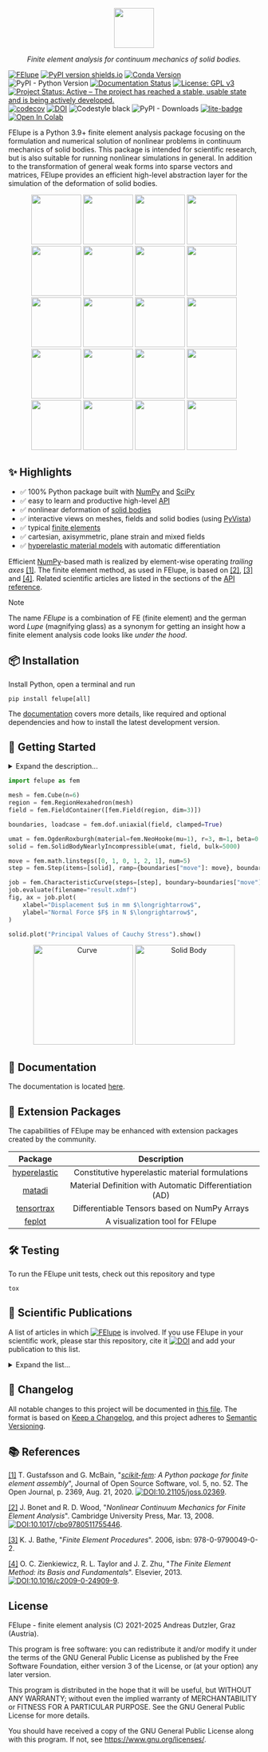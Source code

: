 <p align="center">
  <a href="https://felupe.readthedocs.io/en/latest/?badge=latest"><img src="https://github.com/user-attachments/assets/cd86b3fb-db8e-40ed-b8c5-f879f032a57c" height="80"></a>
  <p align="center"><i>Finite element analysis for continuum mechanics of solid bodies.</i></p>
</p>

[![FElupe](https://img.shields.io/badge/%F0%9F%94%8D-FElupe-white)](https://felupe.readthedocs.io/en/stable/) [![PyPI version shields.io](https://img.shields.io/pypi/v/felupe.svg)](https://pypi.python.org/pypi/felupe/) [![Conda Version](https://img.shields.io/conda/vn/conda-forge/felupe.svg)](https://anaconda.org/conda-forge/felupe) ![PyPI - Python Version](https://img.shields.io/pypi/pyversions/felupe)
 [![Documentation Status](https://readthedocs.org/projects/felupe/badge/?version=stable)](https://felupe.readthedocs.io/en/stable/?badge=stable) [![License: GPL v3](https://img.shields.io/badge/License-GPLv3-blue.svg)](https://www.gnu.org/licenses/gpl-3.0) [![Project Status: Active – The project has reached a stable, usable state and is being actively developed.](https://www.repostatus.org/badges/latest/active.svg)](https://www.repostatus.org/#active) [![codecov](https://codecov.io/gh/adtzlr/felupe/branch/main/graph/badge.svg?token=J2QP6Y6LVH)](https://codecov.io/gh/adtzlr/felupe) [![DOI](https://zenodo.org/badge/360657894.svg)](https://zenodo.org/badge/latestdoi/360657894) ![Codestyle black](https://img.shields.io/badge/code%20style-black-black) ![PyPI - Downloads](https://img.shields.io/pypi/dm/felupe) [![lite-badge](https://jupyterlite.rtfd.io/en/latest/_static/badge.svg)](https://adtzlr.github.io/felupe-web/lab?path=01_Getting-Started.ipynb) <a target="_blank" href="https://colab.research.google.com/github/adtzlr/felupe-web/blob/main/notebooks/colab/01_Getting-Started.ipynb"><img src="https://colab.research.google.com/assets/colab-badge.svg" alt="Open In Colab"/></a>

FElupe is a Python 3.9+ finite element analysis package focusing on the formulation and numerical solution of nonlinear problems in continuum mechanics of solid bodies. This package is intended for scientific research, but is also suitable for running nonlinear simulations in general. In addition to the transformation of general weak forms into sparse vectors and matrices, FElupe provides an efficient high-level abstraction layer for the simulation of the deformation of solid bodies.

<p align="center">
  <a href="https://felupe.readthedocs.io/en/latest/examples/ex01_beam.html"><img src="https://felupe.readthedocs.io/en/latest/_images/sphx_glr_ex01_beam_thumb.png" height="100px"/></a> <a href="https://felupe.readthedocs.io/en/latest/examples/ex02_plate-with-hole.html"><img src="https://felupe.readthedocs.io/en/latest/_images/sphx_glr_ex02_plate-with-hole_thumb.png" height="100px"/></a> <a
  href="https://felupe.readthedocs.io/en/latest/examples/ex03_plasticity.html"><img src="https://felupe.readthedocs.io/en/latest/_images/sphx_glr_ex03_plasticity_thumb.png" height="100px"/></a> <a
  href="https://felupe.readthedocs.io/en/latest/examples/ex04_balloon.html"><img src="https://felupe.readthedocs.io/en/latest/_images/sphx_glr_ex04_balloon_thumb.png" height="100px"/></a> <a
  href="https://felupe.readthedocs.io/en/latest/examples/ex05_rubber-metal-bushing.html"><img src="https://felupe.readthedocs.io/en/latest/_images/sphx_glr_ex05_rubber-metal-bushing_thumb.png" height="100px"/></a> <a
  href="https://felupe.readthedocs.io/en/latest/examples/ex06_rubber-metal-spring.html"><img src="https://felupe.readthedocs.io/en/latest/_images/sphx_glr_ex06_rubber-metal-spring_thumb.png" height="100px"/></a> <a
  href="https://felupe.readthedocs.io/en/latest/examples/ex07_engine-mount.html"><img src="https://felupe.readthedocs.io/en/latest/_images/sphx_glr_ex07_engine-mount_thumb.png" height="100px"/></a> <a
  href="https://felupe.readthedocs.io/en/latest/examples/ex08_shear.html"><img src="https://felupe.readthedocs.io/en/latest/_images/sphx_glr_ex08_shear_thumb.png" height="100px"/></a> <a
  href="https://felupe.readthedocs.io/en/latest/examples/ex09_numeric-continuation.html"><img src="https://felupe.readthedocs.io/en/latest/_images/sphx_glr_ex09_numeric-continuation_thumb.png" height="100px"/></a> <a
  href="https://felupe.readthedocs.io/en/latest/examples/ex10_poisson-equation.html"><img src="https://felupe.readthedocs.io/en/latest/_images/sphx_glr_ex10_poisson-equation_thumb.png" height="100px"/></a> <a
  href="https://felupe.readthedocs.io/en/latest/examples/ex11_notch-stress.html"><img src="https://felupe.readthedocs.io/en/latest/_images/sphx_glr_ex11_notch-stress_thumb.png" height="100px"/></a> <a
  href="https://felupe.readthedocs.io/en/latest/examples/ex12_foot-bone.html"><img src="https://felupe.readthedocs.io/en/latest/_images/sphx_glr_ex12_foot-bone_thumb.png" height="100px"/></a> <a
  href="https://felupe.readthedocs.io/en/latest/examples/ex13_morph-rubber-wheel.html"><img src="https://felupe.readthedocs.io/en/latest/_images/sphx_glr_ex13_morph-rubber-wheel_thumb.png" height="100px"/></a> <a
  href="https://felupe.readthedocs.io/en/latest/examples/ex14_hyperelasticity.html"><img src="https://felupe.readthedocs.io/en/latest/_images/sphx_glr_ex14_hyperelasticity_thumb.png" height="100px"/></a> <a
  href="https://felupe.readthedocs.io/en/latest/examples/ex15_hexmesh-metacone.html"><img src="https://felupe.readthedocs.io/en/latest/_images/sphx_glr_ex15_hexmesh-metacone_thumb.png" height="100px"/></a> <a
  href="https://felupe.readthedocs.io/en/latest/examples/ex16_deeplearning-torch.html"><img src="https://felupe.readthedocs.io/en/latest/_images/sphx_glr_ex16_deeplearning-torch_thumb.png" height="100px"/></a> <a
  href="https://felupe.readthedocs.io/en/latest/examples/ex17_torsion-gif.html"><img src="https://felupe.readthedocs.io/en/latest/_images/sphx_glr_ex17_torsion-gif_thumb.gif" height="100px"/></a> <a
  href="https://felupe.readthedocs.io/en/latest/examples/ex18_nonlinear-viscoelasticity-newton.html"><img src="https://felupe.readthedocs.io/en/latest/_images/sphx_glr_ex18_nonlinear-viscoelasticity-newton_thumb.png" height="100px"/></a> <a
  href="https://felupe.readthedocs.io/en/latest/examples/ex19_taylor-hood.html"><img src="https://felupe.readthedocs.io/en/latest/_images/sphx_glr_ex19_taylor-hood_thumb.png" height="100px"/></a> <a
  href="https://felupe.readthedocs.io/en/latest/examples/ex20_third-medium-contact.html"><img src="https://felupe.readthedocs.io/en/latest/_images/sphx_glr_ex20_third-medium-contact_thumb.gif" height="100px"/></a>
</p>

## ✨ Highlights
- ✅ 100% Python package built with [NumPy](https://numpy.org/) and [SciPy](https://scipy.org/)
- ✅ easy to learn and productive high-level [API](https://felupe.readthedocs.io/en/latest/felupe.html)
- ✅ nonlinear deformation of [solid bodies](https://felupe.readthedocs.io/en/latest/felupe/mechanics.html#felupe.SolidBody)
- ✅ interactive views on meshes, fields and solid bodies (using [PyVista](https://pyvista.org/))
- ✅ typical [finite elements](https://felupe.readthedocs.io/en/latest/felupe/element.html)
- ✅ cartesian, axisymmetric, plane strain and mixed fields
- ✅ [hyperelastic material models](https://felupe.readthedocs.io/en/latest/felupe/constitution.html) with automatic differentiation

Efficient [NumPy](https://numpy.org/)-based math is realized by element-wise operating *trailing axes* [[1]](https://doi.org/10.21105/joss.02369). The finite element method, as used in FElupe, is based on [[2]](https://doi.org/10.1017/cbo9780511755446), [[3]]() and [[4]](https://doi.org/10.1016/c2009-0-24909-9). Related scientific articles are listed in the sections of the [API reference](https://felupe.readthedocs.io/en/latest/felupe.html).

> [!NOTE]
> The name *FElupe* is a combination of FE (finite element) and the german word *Lupe* (magnifying glass) as a synonym for getting an insight how a finite element analysis code looks like *under the hood*.

## 📦 Installation
Install Python, open a terminal and run

```shell
pip install felupe[all]
```

The [documentation](https://felupe.readthedocs.io/en/stable/) covers more details, like required and optional dependencies and how to install the latest development version.

## 🚀 Getting Started

<details><summary>Expand the description...</summary>

This tutorial covers the essential high-level parts of creating and solving problems with FElupe. As an introductory example, a quarter model of a solid cube with hyperelastic material behaviour is subjected to a uniaxial elongation applied at a clamped end-face. 

First, let’s import FElupe and create a meshed cube out of hexahedron cells with a given number of points per axis. A numeric region, pre-defined for hexahedrons, is created on the mesh. A vector-valued displacement field is initiated on the region. Next, a field container is created on top of this field. 

A uniaxial load case is applied on the displacement field stored inside the field container. This involves setting up symmetry planes as well as the absolute value of the prescribed displacement at the mesh-points on the right-end face of the cube. The right-end face is *clamped*: only displacements in direction *x* are allowed. The dict of boundary conditions for this pre-defined load case are returned as `boundaries` and the partitioned degrees of freedom as well as the external displacements are stored within the returned dict `loadcase`. 

An isotropic pseudo-elastic Ogden-Roxburgh Mullins-softening model formulation in combination with an isotropic hyperelastic Neo-Hookean material formulation is applied on the displacement field of a nearly-incompressible solid body. 

A step generates the consecutive substep-movements of a given boundary condition. The step is further added to a list of steps of a job (here, a characteristic-curve 📈 job is used). During evaluation, each substep of each step is solved by an iterative Newton-Rhapson procedure. The solution is exported after each completed substep as a time-series XDMF file. Finally, the result of the last completed substep is plotted.

For more details beside this high-level code snippet, please have a look at the [documentation](https://felupe.readthedocs.io/en/stable/).

</details>

```python
import felupe as fem

mesh = fem.Cube(n=6)
region = fem.RegionHexahedron(mesh)
field = fem.FieldContainer([fem.Field(region, dim=3)])

boundaries, loadcase = fem.dof.uniaxial(field, clamped=True)

umat = fem.OgdenRoxburgh(material=fem.NeoHooke(mu=1), r=3, m=1, beta=0.1)
solid = fem.SolidBodyNearlyIncompressible(umat, field, bulk=5000)

move = fem.math.linsteps([0, 1, 0, 1, 2, 1], num=5)
step = fem.Step(items=[solid], ramp={boundaries["move"]: move}, boundaries=boundaries)

job = fem.CharacteristicCurve(steps=[step], boundary=boundaries["move"])
job.evaluate(filename="result.xdmf")
fig, ax = job.plot(
    xlabel="Displacement $u$ in mm $\longrightarrow$",
    ylabel="Normal Force $F$ in N $\longrightarrow$",
)

solid.plot("Principal Values of Cauchy Stress").show()
```

<p align="center">
  <img src="https://github.com/adtzlr/felupe/assets/5793153/911ce6b0-530b-4578-af92-1098389b961a" alt="Curve" height="200px">
  <img src="https://github.com/adtzlr/felupe/assets/5793153/29d72f83-dbce-403f-8d7b-76d9a8b2b24d" alt="Solid Body" height="200px">
</p>

## 📖 Documentation
The documentation is located [here](https://felupe.readthedocs.io/en/stable/).

## 🧩 Extension Packages
The capabilities of FElupe may be enhanced with extension packages created by the community.

|                    **Package**                          |                     **Description**                     |
|:-------------------------------------------------------:|:-------------------------------------------------------:|
|  [hyperelastic](https://github.com/adtzlr/hyperelastic) |     Constitutive hyperelastic material formulations     |
|    [matadi](https://github.com/adtzlr/matadi)           | Material Definition with Automatic Differentiation (AD) |
|  [tensortrax](https://github.com/adtzlr/tensortrax)     |      Differentiable Tensors based on NumPy Arrays       |
|    [feplot](https://github.com/ZAARAOUI999/feplot)      |             A visualization tool for FElupe             |

## 🛠️ Testing

To run the FElupe unit tests, check out this repository and type

```
tox
```

## 📝 Scientific Publications
A list of articles in which [![FElupe](https://img.shields.io/badge/%F0%9F%94%8D-FElupe-white)](https://felupe.readthedocs.io/en/stable) is involved. If you use FElupe in your scientific work, please star this repository, cite it [![DOI](https://zenodo.org/badge/360657894.svg)](https://zenodo.org/badge/latestdoi/360657894) and add your publication to this list.

<details><summary>Expand the list...</summary>

- A. Dutzler, C. Buzzi, and M. Leitner, "Nondimensional translational characteristics of elastomer components", [Journal of Applied Engineering Design and Simulation](https://jaeds.uitm.edu.my/index.php/jaeds), vol. 1, no. 1. UiTM Press, Universiti Teknologi MARA, Sep. 21, 2021. doi: [10.24191/jaeds.v1i1.20](https://doi.org/10.24191/jaeds.v1i1.20). [![medium-story](https://img.shields.io/badge/medium-story-white)](https://medium.com/@adtzlr/nonlinear-force-displacement-curves-of-rubber-metal-parts-ab7c48448e96)

- C. Buzzi, A. Dutzler, T. Faethe, J. Lassacher, M. Leitner, and F.-J. Weber, "Development of a tool for estimating
the characteristic curves of rubber-metal parts", in Proceedings of the [12th International Conference on Railway 
Bogies and Running Gears](https://transportation.bme.hu/2022/11/30/bogie22/), 2022 (ISBN 978-963-9058-46-0).

- J. Torggler, A. Dutzler, B. Oberdorfer, T. Faethe, H. Müller, C. Buzzi, and M. Leitner, "Investigating Damage Mechanisms in Cord-Rubber Composite Air Spring Bellows of Rail Vehicles and Representative Specimen Design", [Applied Composite Materials](https://www.springer.com/journal/10443). Springer Science and Business Media LLC, Aug. 22, 2023. doi: [10.1007/s10443-023-10157-1](https://link.springer.com/article/10.1007/s10443-023-10157-1). Simulation-related Python scripts are available on GitHub at [adtzlr/fiberreinforcedrubber](https://github.com/adtzlr/fiberreinforcedrubber). <a target="_blank" href="https://colab.research.google.com/github/adtzlr/fiberreinforcedrubber/blob/main/docs/notebooks/ex01_specimen_amplitudes.ipynb"><img src="https://colab.research.google.com/assets/colab-badge.svg" alt="Open In Colab"/></a>

</details>

## 📄 Changelog
All notable changes to this project will be documented in [this file](CHANGELOG.md). The format is based on [Keep a Changelog](https://keepachangelog.com/en/1.0.0/), and this project adheres to [Semantic Versioning](https://semver.org/spec/v2.0.0.html).

## 📚 References
[[1]](https://doi.org/10.21105/joss.02369) T. Gustafsson and G. McBain, "*[scikit-fem](https://github.com/kinnala/scikit-fem): A Python package for finite element assembly*", Journal of Open Source Software, vol. 5, no. 52. The Open Journal, p. 2369, Aug. 21, 2020. [![DOI:10.21105/joss.02369](https://zenodo.org/badge/DOI/10.21105/joss.02369.svg)](https://doi.org/10.21105/joss.02369).

[[2]](https://doi.org/10.1017/cbo9780511755446) J. Bonet and R. D. Wood, "*Nonlinear Continuum Mechanics for Finite Element Analysis*". Cambridge University Press, Mar. 13, 2008. [![DOI:10.1017/cbo9780511755446](https://zenodo.org/badge/DOI/10.1017/cbo9780511755446.svg)](https://doi.org/10.1017/cbo9780511755446).

[[3]]() K. J. Bathe, "*Finite Element Procedures*". 2006, isbn: 978-0-9790049-0-2.

[[4]](https://doi.org/10.1016/c2009-0-24909-9) O. C. Zienkiewicz, R. L. Taylor and J. Z. Zhu, "*The Finite Element Method: its Basis and Fundamentals*". Elsevier, 2013. [![DOI:10.1016/c2009-0-24909-9](https://zenodo.org/badge/DOI/10.1016/c2009-0-24909-9.svg)](https://doi.org/10.1016/c2009-0-24909-9).

## License
FElupe - finite element analysis (C) 2021-2025 Andreas Dutzler, Graz (Austria).

This program is free software: you can redistribute it and/or modify it under the terms of the GNU General Public License as published by the Free Software Foundation, either version 3 of the License, or (at your option) any later version.

This program is distributed in the hope that it will be useful, but WITHOUT ANY WARRANTY; without even the implied warranty of MERCHANTABILITY or FITNESS FOR A PARTICULAR PURPOSE. See the GNU General Public License for more details.

You should have received a copy of the GNU General Public License along with this program. If not, see <https://www.gnu.org/licenses/>.
